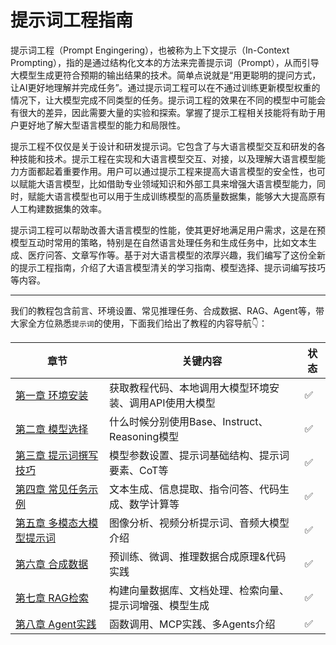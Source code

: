 # 提示词工程指南

提示词工程（Prompt Engingering），也被称为上下文提示（In-Context Prompting），指的是通过结构化文本的方法来完善提示词（Prompt），从而引导大模型生成更符合预期的输出结果的技术。简单点说就是“用更聪明的提问方式，让AI更好地理解并完成任务”。通过提示词工程可以在不通过训练更新模型权重的情况下，让大模型完成不同类型的任务。提示词工程的效果在不同的模型中可能会有很大的差异，因此需要大量的实验和探索。掌握了提示工程相关技能将有助于用户更好地了解大型语言模型的能力和局限性。

提示工程不仅仅是关于设计和研发提示词。它包含了与大语言模型交互和研发的各种技能和技术。提示工程在实现和大语言模型交互、对接，以及理解大语言模型能力方面都起着重要作用。用户可以通过提示工程来提高大语言模型的安全性，也可以赋能大语言模型，比如借助专业领域知识和外部工具来增强大语言模型能力，同时，赋能大语言模型也可以用于生成训练模型的高质量数据集，能够大大提高原有人工构建数据集的效率。

提示词工程可以帮助改善大语言模型的性能，使其更好地满足用户需求，这是在预模型互动时常用的策略，特别是在自然语言处理任务和生成任务中，比如文本生成、医疗问答、文章写作等。基于对大语言模型的浓厚兴趣，我们编写了这份全新的提示工程指南，介绍了大语言模型清关的学习指南、模型选择、提示词编写技巧等内容。


---


我们的教程包含前言、环境设置、常见推理任务、合成数据、RAG、Agent等，带大家全方位熟悉`提示词`的使用，下面我们给出了教程的内容导航👇：

| 章节 | 关键内容 | 状态 |
| --- | --- | --- |
| [第一章 环境安装](../03-environmental_installation_platform_preparation/README.md) | 获取教程代码、本地调用大模型环境安装、调用API使用大模型 | ✅ |
| [第二章 模型选择](../04-model_types/README.md) | 什么时候分别使用Base、Instruct、Reasoning模型 | ✅ |
| [第三章 提示词撰写技巧](../05-tips_for_prompt/README.md) | 模型参数设置、提示词基础结构、提示词要素、CoT等 | ✅ |
| [第四章 常见任务示例](../docs/06-common_task_examples/README.md) | 文本生成、信息提取、指令问答、代码生成、数学计算等 | ✅ |
| [第五章 多模态大模型提示词](../07-multimodal_prompt/README.md) | 图像分析、视频分析提示词、音频大模型介绍 | ✅ |
| [第六章 合成数据](../08-synthetic_data/README.md) | 预训练、微调、推理数据合成原理&代码实践 | ✅ |
| [第七章 RAG检索](../09-RAG/README.md) | 构建向量数据库、文档处理、检索向量、提示词增强、模型生成 | ✅ |
| [第八章 Agent实践](../10-Agent/README.md) | 函数调用、MCP实践、多Agents介绍| ✅ |
